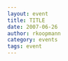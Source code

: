 ```yaml
---
layout: event
title: TITLE
date: 2007-06-26
author: rkoopmann
category: events
tags: event
---
```


